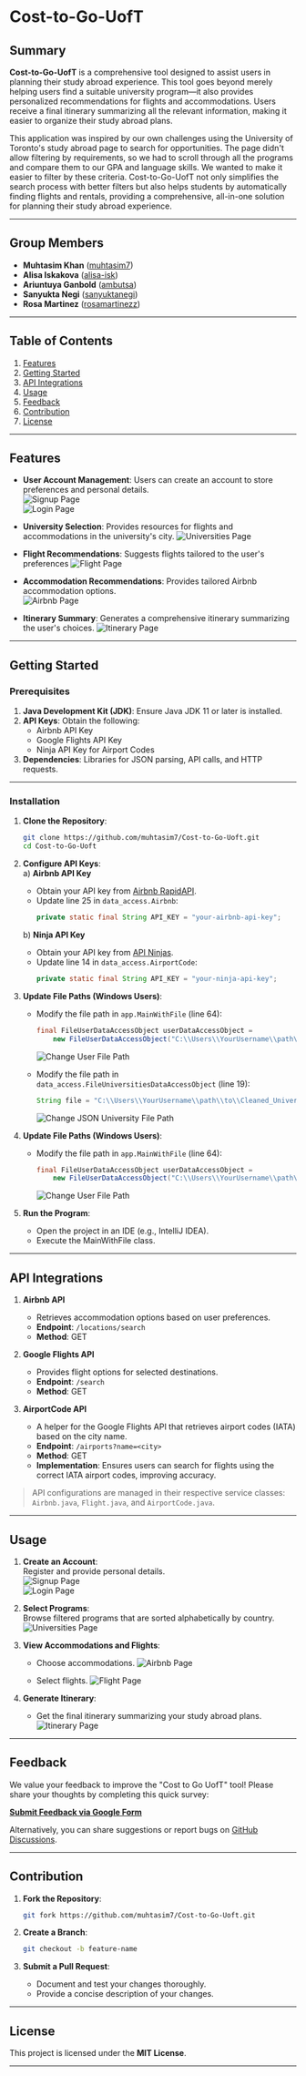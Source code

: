 # **Cost-to-Go-UofT**

## **Summary**

**Cost-to-Go-UofT** is a comprehensive tool designed to assist users in planning their study abroad experience. This tool goes beyond merely helping users find a suitable university program—it also provides personalized recommendations for flights and accommodations. Users receive a final itinerary summarizing all the relevant information, making it easier to organize their study abroad plans.

This application was inspired by our own challenges using the University of Toronto's study abroad page to search for opportunities. The page didn't allow filtering by requirements, so we had to scroll through all the programs and compare them to our GPA and language skills. We wanted to make it easier to filter by these criteria. Cost-to-Go-UofT not only simplifies the search process with better filters but also helps students by automatically finding flights and rentals, providing a comprehensive, all-in-one solution for planning their study abroad experience.

---

## **Group Members**

- **Muhtasim Khan** ([muhtasim7](https://github.com/muhtasim7))
- **Alisa Iskakova** ([alisa-isk](https://github.com/alisa-isk))
- **Ariuntuya Ganbold** ([ambutsa](https://github.com/ambutsa))
- **Sanyukta Negi** ([sanyuktanegi](https://github.com/sanyuktanegi))
- **Rosa Martinez** ([rosamartinezz](https://github.com/rosamartinezz))

---

## **Table of Contents**

1. [Features](#features)
2. [Getting Started](#getting-started)
3. [API Integrations](#api-integrations)
4. [Usage](#usage)
5. [Feedback](#feedback)
6. [Contribution](#contribution)
7. [License](#license)

---

## **Features**

- **User Account Management**: Users can create an account to store preferences and personal details.  
  ![Signup Page](docs/images/signUp.png)  
  ![Login Page](docs/images/logIn.png)

- **University Selection**: Provides resources for flights and accommodations in the university's city.
  ![Universities Page](docs/images/universitiesview.png)
- **Flight Recommendations**: Suggests flights tailored to the user's preferences 
   ![Flight Page](docs/images/flightoptions.png)

- **Accommodation Recommendations**: Provides tailored Airbnb accommodation options.  
  ![Airbnb Page](docs/images/airbnb_page.png)

- **Itinerary Summary**: Generates a comprehensive itinerary summarizing the user's choices.
   ![Itinerary Page](docs/images/itineraryview.png)
---

## **Getting Started**

### **Prerequisites**

1. **Java Development Kit (JDK)**: Ensure Java JDK 11 or later is installed.
2. **API Keys**: Obtain the following:
    - Airbnb API Key
    - Google Flights API Key
    - Ninja API Key for Airport Codes
3. **Dependencies**: Libraries for JSON parsing, API calls, and HTTP requests.

---

### **Installation**

1. **Clone the Repository**:
   ```bash
   git clone https://github.com/muhtasim7/Cost-to-Go-Uoft.git
   cd Cost-to-Go-Uoft
   ```

2. **Configure API Keys**:  
   a) **Airbnb API Key**
    - Obtain your API key from [Airbnb RapidAPI](https://rapidapi.com/apiheya/api/airbnb45/playground/apiendpoint_72dde06c-ddca-43d4-b418-96ea9725c65a).
    - Update line 25 in `data_access.Airbnb`:
      ```java
      private static final String API_KEY = "your-airbnb-api-key";
      ```

   b) **Ninja API Key**
    - Obtain your API key from [API Ninjas](https://api-ninjas.com/profile).
    - Update line 14 in `data_access.AirportCode`:
      ```java
      private static final String API_KEY = "your-ninja-api-key";
      ```

3. **Update File Paths (Windows Users)**:
    - Modify the file path in `app.MainWithFile` (line 64):
      ```java
      final FileUserDataAccessObject userDataAccessObject = 
          new FileUserDataAccessObject("C:\\Users\\YourUsername\\path\\to\\users.csv");
      ```  
      ![Change User File Path](docs/images/Change_user_file.png)

    - Modify the file path in `data_access.FileUniversitiesDataAccessObject` (line 19):
      ```java
      String file = "C:\\Users\\YourUsername\\path\\to\\Cleaned_University_Data.csv";
      ```  
      ![Change JSON University File Path](docs/images/uniChangePath.png)

4. **Update File Paths (Windows Users)**:
   - Modify the file path in `app.MainWithFile` (line 64):
     ```java
     final FileUserDataAccessObject userDataAccessObject = 
         new FileUserDataAccessObject("C:\\Users\\YourUsername\\path\\to\\users.csv");
     ```  
     ![Change User File Path](docs/images/Change_user_file.png)
   
5. **Run the Program**:
    - Open the project in an IDE (e.g., IntelliJ IDEA).
    - Execute the MainWithFile class.

---

## **API Integrations**

1. **Airbnb API**
    - Retrieves accommodation options based on user preferences.
    - **Endpoint**: `/locations/search`
    - **Method**: GET

2. **Google Flights API**
    - Provides flight options for selected destinations.
    - **Endpoint**: `/search`
    - **Method**: GET

3. **AirportCode API**
    - A helper for the Google Flights API that retrieves airport codes (IATA) based on the city name.
    - **Endpoint**: `/airports?name=<city>`
    - **Method**: GET
    - **Implementation**: Ensures users can search for flights using the correct IATA airport codes, improving accuracy.

> API configurations are managed in their respective service classes: `Airbnb.java`, `Flight.java`, and `AirportCode.java`.

---

## **Usage**

1. **Create an Account**:  
   Register and provide personal details.  
   ![Signup Page](docs/images/signUp.png)  
   ![Login Page](docs/images/logIn.png)

2. **Select Programs**:  
   Browse filtered programs that are sorted alphabetically by country.
   ![Universities Page](docs/images/universitiesview.png)

3. **View Accommodations and Flights**:
    - Choose accommodations. 
      ![Airbnb Page](docs/images/airbnb_page.png)
   
    - Select flights.
      ![Flight Page](docs/images/flightoptions.png)

4. **Generate Itinerary**:  
   - Get the final itinerary summarizing your study abroad plans.
     ![Itinerary Page](docs/images/itineraryview.png)


---

## **Feedback**

We value your feedback to improve the "Cost to Go UofT" tool! Please share your thoughts by completing this quick survey:

[**Submit Feedback via Google Form**](https://docs.google.com/forms/d/e/1FAIpQLSfBQT9fWh2ThmqRl-7_cY-GtExRZ6i26OpZ8rm3esO8uuPirQ/viewform?embedded=true)

Alternatively, you can share suggestions or report bugs on [GitHub Discussions](https://github.com/muhtasim7/Cost-to-Go-Uoft/discussions/20).

---

## **Contribution**

1. **Fork the Repository**:
   ```bash
   git fork https://github.com/muhtasim7/Cost-to-Go-Uoft.git
   ```

2. **Create a Branch**:
   ```bash
   git checkout -b feature-name
   ```

3. **Submit a Pull Request**:
    - Document and test your changes thoroughly.
    - Provide a concise description of your changes.

---

## **License**

This project is licensed under the **MIT License**.

--- 